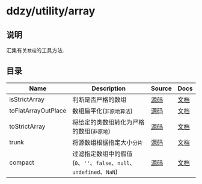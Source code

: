 # ddzy/utility/array

## 说明

汇集有关`数组`的工具方法.

## 目录

| Name                | Description                                                          | Source             | Docs                                                                                              |
| ------------------- | -------------------------------------------------------------------- | ------------------ | ------------------------------------------------------------------------------------------------- |
| isStrictArray       | 判断是否严格的数组                                                   | [源码](./index.ts) | [文档](https://ddzy.gitbook.io/ts-utility-plugins-docs/utility/utility-array/isstrictarray)       |
| toFlatArrayOutPlace | 数组扁平化(`非原地算法`)                                             | [源码](./index.ts) | [文档](https://ddzy.gitbook.io/ts-utility-plugins-docs/utility/utility-array/toflatarrayoutplace) |
| toStrictArray       | 将给定的类数组转化为严格的数组(`非原地`)                             | [源码](./index.ts) | [文档](https://ddzy.gitbook.io/ts-utility-plugins-docs/utility/utility-array/tostrictarray)       |
| trunk               | 将源数组根据指定大小`分片`                                           | [源码](./index.ts) | [文档](https://ddzy.gitbook.io/ts-utility-plugins-docs/utility/utility-array/trunk)               |
| compact             | 过滤指定数组中的假值(`0`、`''`、`false`、`null`、`undefined`、`NaN`) | [源码](./index.ts) | [文档](https://ddzy.gitbook.io/ts-utility-plugins-docs/utility/utility-array/compact)             |